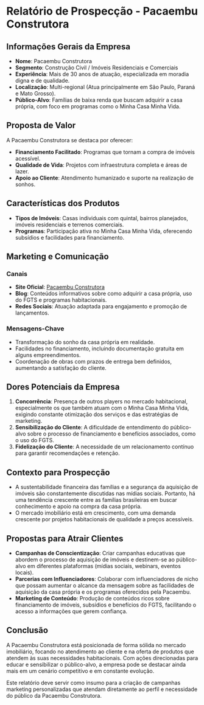 # Relatório de Prospecção - Pacaembu Construtora

## Informações Gerais da Empresa
- **Nome**: Pacaembu Construtora
- **Segmento**: Construção Civil / Imóveis Residenciais e Comerciais
- **Experiência**: Mais de 30 anos de atuação, especializada em moradia digna e de qualidade.
- **Localização**: Multi-regional (Atua principalmente em São Paulo, Paraná e Mato Grosso).
- **Público-Alvo**: Famílias de baixa renda que buscam adquirir a casa própria, com foco em programas como o Minha Casa Minha Vida.

## Proposta de Valor
A Pacaembu Construtora se destaca por oferecer:
- **Financiamento Facilitado**: Programas que tornam a compra de imóveis acessível.
- **Qualidade de Vida**: Projetos com infraestrutura completa e áreas de lazer.
- **Apoio ao Cliente**: Atendimento humanizado e suporte na realização de sonhos.

## Características dos Produtos
- **Tipos de Imóveis**: Casas individuais com quintal, bairros planejados, imóveis residenciais e terrenos comerciais.
- **Programas**: Participação ativa no Minha Casa Minha Vida, oferecendo subsídios e facilidades para financiamento.

## Marketing e Comunicação
### Canais
- **Site Oficial**: [Pacaembu Construtora](https://pacaembu.com)
- **Blog**: Conteúdos informativos sobre como adquirir a casa própria, uso do FGTS e programas habitacionais.
- **Redes Sociais**: Atuação adaptada para engajamento e promoção de lançamentos.

### Mensagens-Chave
- Transformação do sonho da casa própria em realidade.
- Facilidades no financiamento, incluindo documentação gratuita em alguns empreendimentos.
- Coordenação de obras com prazos de entrega bem definidos, aumentando a satisfação do cliente.

## Dores Potenciais da Empresa
1. **Concorrência**: Presença de outros players no mercado habitacional, especialmente os que também atuam com o Minha Casa Minha Vida, exigindo constante otimização dos serviços e das estratégias de marketing.
2. **Sensibilização do Cliente**: A dificuldade de entendimento do público-alvo sobre o processo de financiamento e benefícios associados, como o uso do FGTS.
3. **Fidelização do Cliente**: A necessidade de um relacionamento contínuo para garantir recomendações e retenção.

## Contexto para Prospecção
- A sustentabilidade financeira das famílias e a segurança da aquisição de imóveis são constantemente discutidas nas mídias sociais. Portanto, há uma tendência crescente entre as famílias brasileiras em buscar conhecimento e apoio na compra da casa própria.
- O mercado imobiliário está em crescimento, com uma demanda crescente por projetos habitacionais de qualidade a preços acessíveis.

## Propostas para Atrair Clientes
- **Campanhas de Conscientização**: Criar campanhas educativas que abordem o processo de aquisição de imóveis e destinem-se ao público-alvo em diferentes plataformas (mídias sociais, webinars, eventos locais).
- **Parcerias com Influenciadores**: Colaborar com influenciadores de nicho que possam aumentar o alcance da mensagem sobre as facilidades de aquisição da casa própria e os programas oferecidos pela Pacaembu.
- **Marketing de Conteúdo**: Produção de conteúdos ricos sobre financiamento de imóveis, subsídios e benefícios do FGTS, facilitando o acesso a informações que gerem confiança.

## Conclusão
A Pacaembu Construtora está posicionada de forma sólida no mercado imobiliário, focando no atendimento ao cliente e na oferta de produtos que atendem às suas necessidades habitacionais. Com ações direcionadas para educar e sensibilizar o público-alvo, a empresa pode se destacar ainda mais em um cenário competitivo e em constante evolução. 

Este relatório deve servir como insumo para a criação de campanhas marketing personalizadas que atendam diretamente ao perfil e necessidade do público da Pacaembu Construtora.